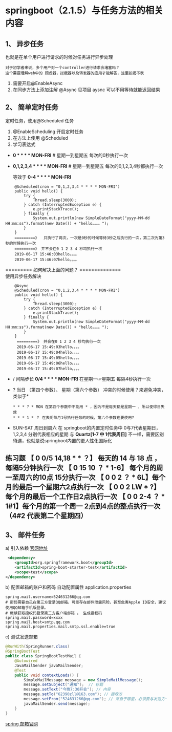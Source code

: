 # springboot（2.1.5）与任务方法的相关内容
## 1、 异步任务
也就是在单个用户进行请求的时候对任务进行异步处理
```commandline
对于初学者来说，多个用户对一个controller进行请求会堵塞吗？
这个需要理解web中的 顾虑器，拦截器以及转发器的应用才能解答，这里按揭不表
```
1. 需要开启@EnableAsync
2. 在同步方法上添加注解 @Async
    见项目 aysnc
    可以不用等待就能返回结果
## 2、 简单定时任务
定时任务，使用@Scheduled 任务
1. @EnableScheduling 开启定时任务
2. 在方法上使用 @Scheduled
3. 学习表达式
+  **0 * * * * MON-FRI**  # 星期一到星期五 每次的0秒执行一次

+  **0,1,2,3,4 * * * * MON-FRI** # 星期一到星期五 每次的0,1,2,3,4秒都执行一次
    
    等效于 **0-4 * * * * MON-FRI**
```commandline
    @Scheduled(cron = "0,1,2,3,4 * * * * MON-FRI")
    public void hello() {
        try {
            Thread.sleep(3000);
        } catch (InterruptedException e) {
            e.printStackTrace();
        } finally {
            System.out.println(new SimpleDateFormat("yyyy-MM-dd HH:mm:ss").format(new Date()) + "hello。。。。");
        }
    }
    =========》  只执行了两次，一次是0秒的时候等待3秒之后执行的一次，第二次为第3 秒的时候执行一次
    =========》 并不会在0 1 2 3 4 秒均执行一次
    2019-06-17 15:46:03hello。。。。
    2019-06-17 15:46:07hello。。。。
```
   ========= 如何解决上面的问题？ ==============
   <br/>使用异步任务解决
```commandline
    @Async
    @Scheduled(cron = "0,1,2,3,4 * * * * MON-FRI")
    public void hello() {
        try {
            Thread.sleep(3000);
        } catch (InterruptedException e) {
            e.printStackTrace();
        } finally {
            System.out.println(new SimpleDateFormat("yyyy-MM-dd HH:mm:ss").format(new Date()) + "hello。。。。");
        }
    }
     =========》 并会在0 1 2 3 4 秒均执行一次
     2019-06-17 15:49:03hello。。。。
     2019-06-17 15:49:04hello。。。。
     2019-06-17 15:49:05hello。。。。
     2019-06-17 15:49:06hello。。。。
     2019-06-17 15:49:07hello。。。。
```
  
+ / 间隔步长
    **0/4 * * * * MON-FRI**   在星期一☞星期五 每隔4秒执行一次
+ ? 当日 （第四个参数）、 星期（第六个参数） 冲突的时候使用？来避免冲突，类似于*
    
      * * * ? * MON 在第四个参数中不能用 * ，因为不是每天都是星期一 ，所以使得日失效
      * * * 1 * ？ 在表明每月1号执行任务的时候，第六个参数也要使用?
      
+ SUN-SAT 周日到周六  在 springboot的内置定时任务中 0与7代表星期日， 1,2,3,4 分别代表相应的星期
与 **Quartz[1-7 中 1代表周日]** 不一样，需要区别待遇，也就是说springboot内置的更人性化国际化


练习题
【 0 0/5 14,18 * * ？】 每天的 14 与 18 点 ，每隔5分钟执行一次
【 0 15 10 ？ * 1-6】 每个月的周一至周六的10点 15分执行一次
【 0 0 2 ？ * 6L】每个月的最后一个星期六2点执行一次
【 0 0 2 LW * ?】每个月的最后一个工作日2点执行一次
【 0 0 2-4 ？ * 1#1】每个月的第一个周一 2点到4点的整点执行一次  （4#2 代表第二个星期四）
------


## 3、 邮件任务

a) 引入依赖
[官网地址](ihttps://docs.spring.io/spring-boot/docs/2.1.5.RELEASE/reference/htmlsingle/)

```pom.xml
 <dependency>
    <groupId>org.springframework.boot</groupId>
    <artifactId>spring-boot-starter-test</artifactId>
    <scope>test</scope>
</dependency>
```
b) 配置邮箱的账户和密码
自动配置属性 application.properties
```application.properties
spring.mail.username=524631266@qq.com
# 密码需要自己在第三方登录QQ邮箱，可能存在邮件泄露风险，甚至危害Apple ID安全，建议使用QQ邮箱手机版登录。
# 继续获取授权码登录第三方客户端邮箱 。 生成授权码
spring.mail.password=xxxx
spring.mail.host=smtp.qq.com
spring.mail.properties.mail.smtp.ssl.enable=true
```
c) 测试发送邮箱
```java
@RunWith(SpringRunner.class)
@SpringBootTest
public class SpringBootTestMail {
    @Autowired
    JavaMailSender javaMailSender;
    @Test
    public void contextLoads() {
        SimpleMailMessage message = new SimpleMailMessage();
        message.setSubject("通知");  // 标题
        message.setText("今晚7:30开会"); // 内容
        message.setTo("62390zll@163.com"); // 接收方
        message.setFrom("524631266@qq.com"); // 来自于哪里，必须要与发送方一致
        javaMailSender.send(message);
    }
}
```
[spring 邮箱官网](https://docs.spring.io/spring/docs/5.1.7.RELEASE/spring-framework-reference/integration.html#mail-usage)
